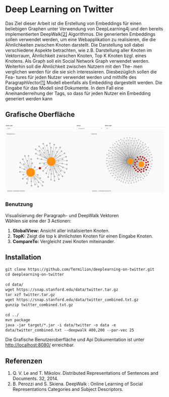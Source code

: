 # Deep Learning on Twitter

Das Ziel dieser Arbeit ist die Erstellung von Embeddings für einen beliebigen
Graphen unter Verwendung von DeepLearning4j und den bereits implementierten DeepWalk[\[2\]](#ref2) 
Algorithmus. Die generierten Embeddings sollen verwendet
werden, um eine Webapplikation zu realisieren, die die Ähnlichkeiten zwischen
Knoten darstellt. Die Darstellung soll dabei verschiedene Aspekte betrachten,
wie z.B. Darstellung aller Knoten im Vektorraum, Ähnlichkeit zwischen Knoten,
Top K Knoten bzgl. eines Knotens. Als Graph soll ein Social Network Graph
verwendet werden. Weiterhin soll die Ähnlichkeit zwischen Nutzern mit den The-
men verglichen werden für die sie sich interessieren. Diesbezüglich sollen die Fea-
tures für jeden Nutzer verwendet werden und mithilfe des ParagraphVector[\[1\]](#ref1) 
Modell ebenfalls als Embedding dargestellt werden. Die Eingabe für das Modell
sind Dokumente. In dem Fall eine Aneinanderreihung der Tags, so dass für jeden
Nutzer ein Embedding generiert werden kann

## Grafische Oberfläche

![alt text](https://raw.githubusercontent.com/Termilion/Deep-Walk-4J/master/Gui.PNG)

### Benutzung

Visualisierung der Paragraph- und DeepWalk Vektoren  
Wählen sie eine der 3 Actionen:  

1. **GlobalView:** Ansicht aller initalisierten Knoten.  
2. **TopK:** Zeigt die top k ähnlichsten Knoten für einen Eingabe Knoten.  
3. **CompareTo:** Vergleicht zwei Knoten miteinander.  

## Installation

```
git clone https://github.com/Termilion/deeplearning-on-twitter.git
cd deeplearning-on-twitter

cd data/
wget https://snap.stanford.edu/data/twitter.tar.gz
tar xzf twitter.tar.gz
wget https://snap.stanford.edu/data/twitter_combined.txt.gz
gunzip twitter_combined.txt.gz

cd ../
mvn package
java -jar target/*.jar -i data/twitter -o data -e data/twitter_combined.txt --deepwalk 400,200 --par-vec 25

```

Die Grafische Benutzeroberfläche und Api Dokumentation ist unter [http://localhost:8080/](http://localhost:8080/) erreichbar.

## Referenzen

1. <a name="ref1"></a> Q. V. Le and T. Mikolov. Distributed Representations of Sentences and Documents. 32, 2014.
2. <a name="ref2"></a> B. Perozzi and S. Skiena. DeepWalk : Online Learning of Social Representations
Categories and Subject Descriptors.
